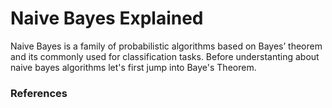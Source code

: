 # Naive Bayes Explained
Naive Bayes is a family of probabilistic algorithms based on Bayes’ theorem and its commonly used for classification tasks. Before understanting about naive bayes algorithms let's first jump into Baye's Theorem.


### References



